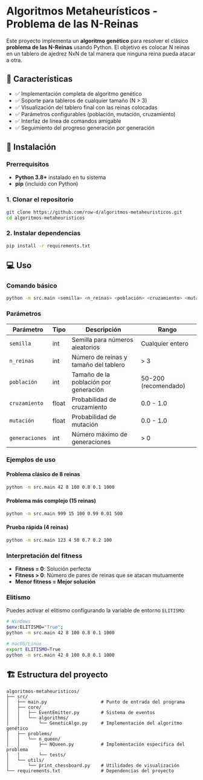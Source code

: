# Algoritmos Metaheurísticos - Problema de las N-Reinas

Este proyecto implementa un **algoritmo genético** para resolver el clásico **problema de las N-Reinas** usando Python. El objetivo es colocar N reinas en un tablero de ajedrez NxN de tal manera que ninguna reina pueda atacar a otra.

## 🎯 Características

- ✅ Implementación completa de algoritmo genético
- ✅ Soporte para tableros de cualquier tamaño (N > 3)
- ✅ Visualización del tablero final con las reinas colocadas
- ✅ Parámetros configurables (población, mutación, cruzamiento)
- ✅ Interfaz de línea de comandos amigable
- ✅ Seguimiento del progreso generación por generación

## 🚀 Instalación

### Prerrequisitos

- **Python 3.8+** instalado en tu sistema
- **pip** (incluido con Python)

### 1. Clonar el repositorio

```bash
git clone https://github.com/row-d/algoritmos-metaheuristicos.git
cd algoritmos-metaheuristicos
```

### 2. Instalar dependencias

```bash
pip install -r requirements.txt
```

## 💻 Uso

### Comando básico

```bash
python -m src.main <semilla> <n_reinas> <población> <cruzamiento> <mutación> <generaciones>
```

### Parámetros

| Parámetro      | Tipo  | Descripción                           | Rango                |
| -------------- | ----- | ------------------------------------- | -------------------- |
| `semilla`      | int   | Semilla para números aleatorios       | Cualquier entero     |
| `n_reinas`     | int   | Número de reinas y tamaño del tablero | > 3                  |
| `población`    | int   | Tamaño de la población por generación | 50-200 (recomendado) |
| `cruzamiento`  | float | Probabilidad de cruzamiento           | 0.0 - 1.0            |
| `mutación`     | float | Probabilidad de mutación              | 0.0 - 1.0            |
| `generaciones` | int   | Número máximo de generaciones         | > 0                  |

### Ejemplos de uso

#### Problema clásico de 8 reinas

```bash
python -m src.main 42 8 100 0.8 0.1 1000
```

#### Problema más complejo (15 reinas)

```bash
python -m src.main 999 15 100 0.99 0.01 500
```

#### Prueba rápida (4 reinas)

```bash
python -m src.main 123 4 50 0.7 0.2 100
```

### Interpretación del fitness

- **Fitness = 0**: Solución perfecta
- **Fitness > 0**: Número de pares de reinas que se atacan mutuamente
- **Menor fitness = Mejor solución**

### Elitismo

Puedes activar el elitismo configurando la variable de entorno `ELITISMO`:

```bash
# Windows
$env:ELITISMO="True";
python -m src.main 42 8 100 0.8 0.1 1000

# macOS/Linux
export ELITISMO=True
python -m src.main 42 8 100 0.8 0.1 1000
```

## 🏗️ Estructura del proyecto

```
algoritmos-metaheuristicos/
├── src/
│   ├── main.py                    # Punto de entrada del programa
│   ├── core/
│   │   ├── EventEmitter.py        # Sistema de eventos
│   │   └── algorithms/
│   │       └── GeneticAlgo.py     # Implementación del algoritmo genético
│   ├── problems/
│   │   └── n_queen/
│   │       ├── NQueen.py          # Implementación específica del problema
│   │       └── tests/
│   └── utils/
│       └── print_chessboard.py    # Utilidades de visualización
└── requirements.txt               # Dependencias del proyecto
```
